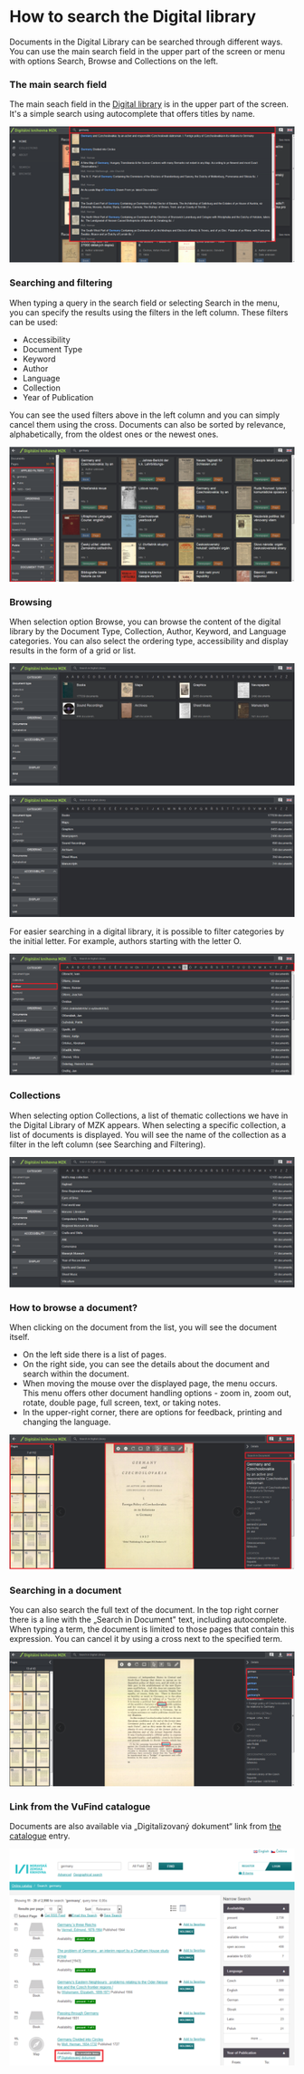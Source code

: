 # How to search the Digital library
Documents in the Digital Library can be searched through different ways. You can use the main search field in the upper part of the screen or menu with options Search, Browse and Collections on the left.

### The main search field 
The main seach field in the <a class="external" href="http://kramerius.mzk.cz/" target="_blank">Digital library</a> is in the upper part of the screen. It's a simple search using autocomplete that offers titles by name.

![](/public/images/help/jakHledat/vyhledavaciradekanaseptavac_en.png)

### Searching and filtering
When typing a query in the search field or selecting Search in the menu, you can specify the results using the filters in the left column. These filters can be used:
   * Accessibility 
   * Document Type
   * Keyword
   * Author
   * Language
   * Collection
   * Year of Publication

You can see the used filters above in the left column and you can simply cancel them using the cross. Documents can also be sorted by relevance, alphabetically, from the oldest ones or the newest ones.

![](/public/images/help/jakHledat/hledaniafiltrovani_en.png)

### Browsing
When selection option Browse, you can browse the content of the digital library by the Document Type, Collection, Author, Keyword, and Language categories. You can also select the ordering type, accessibility and display results in the form of a grid or list.

![](/public/images/help/jakHledat/prochazetmrizka_en.png)

![](/public/images/help/jakHledat/prochazetseznam_en.png)

For easier searching in a digital library, it is possible to filter categories by the initial letter. For example, authors starting with the letter O.

![](/public/images/help/jakHledat/prochazetautor_en.png)


### Collections
When selecting option Collections, a list of thematic collections we have in the Digital Library of MZK appears. When selecting a specific collection, a list of documents is displayed. You will see the name of the collection as a filter in the left column (see Searching and Filtering).

![](/public/images/help/jakHledat/sbirky_en.png)

### How to browse a document?
When clicking on the document from the list, you will see the document itself.

* On the left side there is a list of pages.
* On the right side, you can see the details about the document and search within the document.
* When moving the mouse over the displayed page, the menu occurs. This menu offers other document handling options - zoom in, zoom out, rotate, double page, full screen, text, or taking notes. 
* In the upper-right corner, there are options for feedback, printing and changing the language. 

![](/public/images/help/jakHledat/jakprohlizetdokument_en.png)

### Searching in a document

You can also search the full text of the document. In the top right corner there is a line with the „Search in Document" text, including autocomplete. When typing a term, the document is limited to those pages that contain this expression. You can cancel it by using a cross next to the specified term.

![](/public/images/help/jakHledat/hledanivdokumentu_en.png)

### Link from the VuFind catalogue
Documents are also available via „Digitalizovaný dokument“ link from <a class="external" href="https://vufind.mzk.cz/?lng=en" target="_blank">the catalogue</a> entry.

![](/public/images/help/jakHledat/vufind2_en.png)
